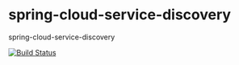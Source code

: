 # spring-cloud-service-discovery
spring-cloud-service-discovery

[![Build Status](https://travis-ci.org/cloud-ready/spring-cloud-service-discovery.svg?branch=develop)](https://travis-ci.org/cloud-ready/spring-cloud-service-discovery)
